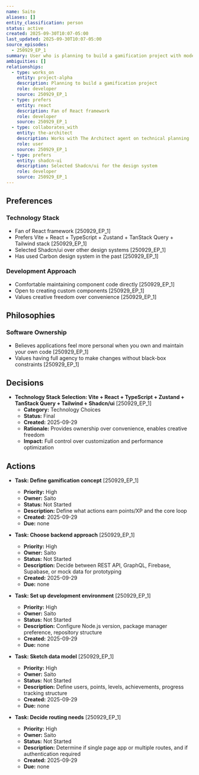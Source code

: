 ```yaml
---
name: Saito
aliases: []
entity_classification: person
status: active
created: 2025-09-30T10:07-05:00
last_updated: 2025-09-30T10:07-05:00
source_episodes:
  - 250929_EP_1
summary: User who is planning to build a gamification project with modern frontend technologies. Values ownership of code and creative freedom over convenience.
ambiguities: []
relationships:
  - type: works_on
    entity: project-alpha
    description: Planning to build a gamification project
    role: developer
    source: 250929_EP_1
  - type: prefers
    entity: react
    description: Fan of React framework
    role: developer
    source: 250929_EP_1
  - type: collaborates_with
    entity: the-architect
    description: Works with The Architect agent on technical planning
    role: user
    source: 250929_EP_1
  - type: prefers
    entity: shadcn-ui
    description: Selected Shadcn/ui for the design system
    role: developer
    source: 250929_EP_1
---
```


## Preferences

### Technology Stack
- Fan of React framework [250929_EP_1]
- Prefers Vite + React + TypeScript + Zustand + TanStack Query + Tailwind stack [250929_EP_1]
- Selected Shadcn/ui over other design systems [250929_EP_1]
- Has used Carbon design system in the past [250929_EP_1]

### Development Approach
- Comfortable maintaining component code directly [250929_EP_1]
- Open to creating custom components [250929_EP_1]
- Values creative freedom over convenience [250929_EP_1]

## Philosophies

### Software Ownership
- Believes applications feel more personal when you own and maintain your own code [250929_EP_1]
- Values having full agency to make changes without black-box constraints [250929_EP_1]

## Decisions

- **Technology Stack Selection: Vite + React + TypeScript + Zustand + TanStack Query + Tailwind + Shadcn/ui** [250929_EP_1]
  - **Category:** Technology Choices
  - **Status:** Final
  - **Created:** 2025-09-29
  - **Rationale:** Provides ownership over convenience, enables creative freedom
  - **Impact:** Full control over customization and performance optimization

## Actions

- **Task: Define gamification concept** [250929_EP_1]
  - **Priority:** High
  - **Owner:** Saito
  - **Status:** Not Started
  - **Description:** Define what actions earn points/XP and the core loop
  - **Created:** 2025-09-29
  - **Due:** none

- **Task: Choose backend approach** [250929_EP_1]
  - **Priority:** High
  - **Owner:** Saito
  - **Status:** Not Started
  - **Description:** Decide between REST API, GraphQL, Firebase, Supabase, or mock data for prototyping
  - **Created:** 2025-09-29
  - **Due:** none

- **Task: Set up development environment** [250929_EP_1]
  - **Priority:** High
  - **Owner:** Saito
  - **Status:** Not Started
  - **Description:** Configure Node.js version, package manager preference, repository structure
  - **Created:** 2025-09-29
  - **Due:** none

- **Task: Sketch data model** [250929_EP_1]
  - **Priority:** High
  - **Owner:** Saito
  - **Status:** Not Started
  - **Description:** Define users, points, levels, achievements, progress tracking structure
  - **Created:** 2025-09-29
  - **Due:** none

- **Task: Decide routing needs** [250929_EP_1]
  - **Priority:** High
  - **Owner:** Saito
  - **Status:** Not Started
  - **Description:** Determine if single page app or multiple routes, and if authentication required
  - **Created:** 2025-09-29
  - **Due:** none